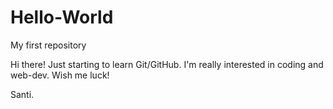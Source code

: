 # Hello-World
My first repository

Hi there! Just starting to learn Git/GitHub.
I'm  really interested in coding and web-dev.
Wish me luck!

Santi.
